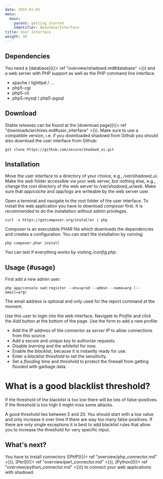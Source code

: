 ```yaml
---
date: 2015-01-01
menu:
  main:
    parent: getting started
    Identifier: AboutUserInterface
title: User Interface
weight: 30
---
```


## Dependencies

You need a [database]({{< ref "overview/shadowd.md#database" >}}) and a web server with PHP support as well as the PHP command line interface.

 * apache / lighttpd / ...
 * php5-cgi
 * php5-cli
 * php5-mysql / php5-pgsql

## Download

Stable releases can be found at the [download page]({{< ref "downloads/archives.md#user_interface" >}}).
Make sure to use a compatible version, i.e. if you downloaded shadowd from Github you should also download the user interface from Github:

    git clone https://github.com/zecure/shadowd_ui.git

## Installation

Move the user interface to a directory of your choice, e.g., */var/shadowd_ui*.
Make the *web* folder accessible via your web server, but nothing else, e.g., change the root directory of the web server to */var/shadowd_ui/web*.
Make sure that *app/cache* and *app/logs* are writeable by the web server user.

Open a terminal and navigate to the root folder of the user interface.
To install the web application you have to download *composer* first.
It is recommended to do the installation without admin privileges.

    curl -s https://getcomposer.org/installer | php

Composer is an executable PHAR file which downloads the dependencies and creates a configuration.
You can start the installation by running:

    php composer.phar install

You can test if everything works by visiting */config.php*.

## Usage {#usage}

First add a new admin user:

    php app/console swd:register --env=prod --admin --name=arg (--email=arg)

The email address is optional and only used for the report command at the moment.

Use this user to login into the web interface.
Navigate to *Profile* and click the *Add* button at the bottom of the page.
Use the form to add a new profile:

 * Add the IP address of the connector as *server IP* to allow connections from this source.
 * Add a secure and unique *key* to authorize requests.
 * Disable *learning* and the *whitelist* for now.
 * Enable the *blacklist*, because it is instantly ready for use.
 * Enter a *blacklist threshold* to set the sensitivity.
 * Set a *flooding time* and *threshold* to protect the firewall from getting flooded with garbage data.

<div class="note info">
<h1>What is a good blacklist threshold?</h1>
<p>If the threshold of the blacklist is too low there will be lots of false-positives.
If the threshold is too high it might miss some attacks.</p>
<p>A good threshold lies between 5 and 20.
You should start with a low value and only increase it over time if there are way too many false-positives.
If there are only single exceptions it is best to add blacklist rules that allow you to increase the threshold for very specific input.</p>
</div>

## What's next?

You have to install connectors ([PHP]({{< ref "overview/php_connector.md" >}}), [Perl]({{< ref "overview/perl_connector.md" >}}), [Python]({{< ref "overview/python_connector.md" >}})) to connect your web applications with shadowd.
